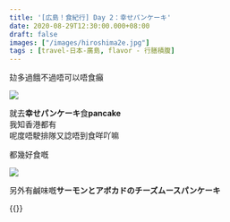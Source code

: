 ```yaml
---
title: '[広島！食紀行] Day 2：幸せパンケーキ'
date: 2020-08-29T12:30:00.000+08:00
draft: false
images: ["/images/hiroshima2e.jpg"]
tags : [travel-日本-廣島, flavor - 行膳積腹]
---
```


攰多過餓不過唔可以唔食癲  

![](/images/hiroshima2e1.jpg)

就去**幸せパンケーキ**食**pancake**  
我知香港都有  
呢度唔駛排隊又諗唔到食咩吖嘛  

都幾好食嘅

![](/images/hiroshima2e2.jpg)

另外有鹹味嘅**サーモンとアボカドのチーズムースパンケーキ**  


{{<hiroshima>}}
